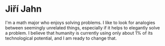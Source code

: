 # Jiří Jahn

I'm a math major who enjoys solving problems. I like to look for analogies between seemingly unrelated things, especially if it helps to elegantly solve a problem. I believe that humanity is currently using only about 1% of its technological potential, and I am ready to change that.
